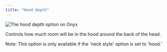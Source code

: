```yaml
---
title: "Hood depth"
---
```


![The hood depth option on Onyx](hooddepth.svg)

Controls how much room will be in the hood around the back of the head.

Note: This option is only available if the 'neck style' option is set to 'hood.'
